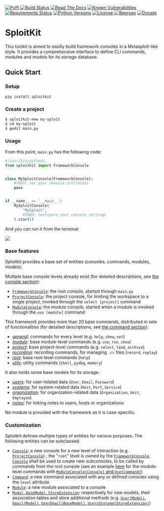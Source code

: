 [![PyPi](https://img.shields.io/pypi/v/sploitkit.svg)](https://pypi.python.org/pypi/sploitkit/)
[![Build Status](https://travis-ci.org/dhondta/sploitkit.svg?branch=master)](https://travis-ci.org/dhondta/sploitkit)
[![Read The Docs](https://readthedocs.org/projects/sploitkit/badge/?version=latest)](https://sploitkit.readthedocs.io/en/latest/?badge=latest)
[![Known Vulnerabilities](https://snyk.io/test/github/dhondta/sploitkit/badge.svg?targetFile=requirements.txt)](https://snyk.io/test/github/dhondta/sploitkit?targetFile=requirements.txt)
[![Requirements Status](https://requires.io/github/dhondta/sploitkit/requirements.svg?branch=master)](https://requires.io/github/dhondta/sploitkit/requirements/?branch=master)
[![Python Versions](https://img.shields.io/pypi/pyversions/sploitkit.svg)](https://pypi.python.org/pypi/sploitkit/)
[![License](https://img.shields.io/pypi/l/sploitkit.svg)](https://pypi.python.org/pypi/sploitkit/)
[![Beerpay](https://img.shields.io/beerpay/hashdog/scrapfy-chrome-extension.svg)](https://beerpay.io/dhondta/sploitkit)
[![Donate](https://img.shields.io/badge/donate-paypal-orange.svg)](https://www.paypal.me/dhondta)


# SploitKit

This toolkit is aimed to easilly build framework consoles in a Metasploit-like style. It provides a comprehensive interface to define CLI commands, modules and models for its storage database.

## Quick Start

### Setup

```
pip install sploitkit
```

### Create a project

```sh
$ sploitkit-new my-sploit
$ cd my-sploit
$ gedit main.py
```

### Usage

From this point, `main.py` has the following code:

```python
#!/usr/bin/python3
from sploitkit import FrameworkConsole


class MySploitConsole(FrameworkConsole):
    #TODO: set your console attributes
    pass


if __name__ == '__main__':
    MySploitConsole(
        "MySploit",
        #TODO: configure your console settings
    ).start()
```

And you can run it from the terminal:

![](docs/img/my-sploit-start.png)

### Base features

Sploitkit provides a base set of entities (consoles, commands, modules, models).

Multiple base console levels already exist (for detailed descriptions, see [the console section](../console/index.html)):

- [`FrameworkConsole`](https://github.com/dhondta/sploitkit/blob/master/sploitkit/core/console.py): the root console, started through `main.py`
- [`ProjectConsole`](https://github.com/dhondta/sploitkit/blob/master/sploitkit/base/commands/project.py): the project console, for limiting the workspace to a single project, invoked through the `select [project]` command
- [`ModuleConsole`](https://github.com/dhondta/sploitkit/blob/master/sploitkit/base/commands/module.py): the module console, started when a module is invoked through the `use [module]` command

This framework provides more than 20 base commands, distributed in sets of functionalities (for detailed descriptions, see [the command section](../command/index.html)):

- [*general*](https://github.com/dhondta/sploitkit/blob/master/sploitkit/base/commands/general.py): commands for every level (e.g. `help`, `show`, `set`)
- [*module*](https://github.com/dhondta/sploitkit/blob/master/sploitkit/base/commands/module.py): base module-level commands (e.g. `use`, `run`, `show`)
- [*project*](https://github.com/dhondta/sploitkit/blob/master/sploitkit/base/commands/project.py): base project-level commands (e.g. `select`, `load`, `archive`)
- [*recording*](https://github.com/dhondta/sploitkit/blob/master/sploitkit/base/commands/recording.py): recording commands, for managing `.rc` files (`record`, `replay`)
- [*root*](https://github.com/dhondta/sploitkit/blob/master/sploitkit/base/commands/root.py): base root-level commands (`help`)
- [*utils*](https://github.com/dhondta/sploitkit/blob/master/sploitkit/base/commands/utils.py): utility commands (`shell`, `pydbg`, `memory`)

It also holds some base models for its storage:

- [*users*](https://github.com/dhondta/sploitkit/blob/master/sploitkit/base/models/notes.py): for user-related data (`User`, `Email`, `Password`)
- [*systems*](https://github.com/dhondta/sploitkit/blob/master/sploitkit/base/models/systems.py): for system-related data (`Host`, `Port`, `Service`)
- [*organization*](https://github.com/dhondta/sploitkit/blob/master/sploitkit/base/models/organization.py): for organization-related data (`Organization`, `Unit`, `Employee`)
- [*notes*](https://github.com/dhondta/sploitkit/blob/master/sploitkit/base/models/notes.py): for linking notes to users, hosts or organizations

No module is provided with the framework as it is case-specific.

### Customization

Sploitkit defines multiple types of entities for various purposes. The following entities can be subclassed:

- [`Console`](https://github.com/dhondta/sploitkit/blob/master/sploitkit/core/console.py): a new console for a new level of interaction (e.g. [`ProjectConsole`](https://github.com/dhondta/sploitkit/blob/master/sploitkit/base/commands/project.py)) ; the "`root`" level is owned by the [`FrameworkConsole`](https://github.com/dhondta/sploitkit/blob/master/sploitkit/core/console.py), [`Console`](https://github.com/dhondta/sploitkit/blob/master/sploitkit/core/console.py) shall be used to create new subconsoles, to be called by commands from the root console (see an example [here](https://github.com/dhondta/sploitkit/blob/master/sploitkit/base/commands/module.py) for the module-level commands with [`ModuleConsole(Console)` and `Use(Command)`](https://github.com/dhondta/sploitkit/blob/master/sploitkit/base/commands/module.py))
- [`Command`](https://github.com/dhondta/sploitkit/blob/master/sploitkit/core/command.py): a new command associated with any or defined consoles using the `level` attribute
- [`Module`](https://github.com/dhondta/sploitkit/blob/master/sploitkit/core/module.py): a new module associated to a console
- [`Model`, `BaseModel`, `StoreExtension`](https://github.com/dhondta/sploitkit/blob/master/sploitkit/core/model.py): respectively for new models, their association tables and store additional methods (e.g. [`User(Model)`, `Email(Model)`, `UserEmail(BaseModel)`, `UsersStorage(StoreExtension)`](https://github.com/dhondta/sploitkit/blob/master/sploitkit/base/models/users.py))
